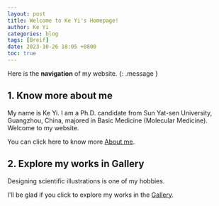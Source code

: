 ```yaml
---
layout: post
title: Welcome to Ke Yi's Homepage!
author: Ke Yi
categories: blog
tags: [Breif]
date: 2023-10-26 18:05 +0800
toc: true
---
```

Here is the **navigation** of my website.
{: .message }

## 1. <i class="fa-solid fa-id-card"></i> Know more about me
My name is Ke Yi. I am a Ph.D. candidate from Sun Yat-sen University, Guangzhou, China, majored in Basic Medicine (Molecular Medicine). Welcome to my website.

You can click here to know more [About me](https://keyi926.github.io/about).


## 2. <i class="fa-solid fa-palette"></i> Explore my works in Gallery
Designing scientific illustrations is one of my hobbies.

I'll be glad if you click to explore my works in the [Gallery](https://keyi926.github.io/gallery).

